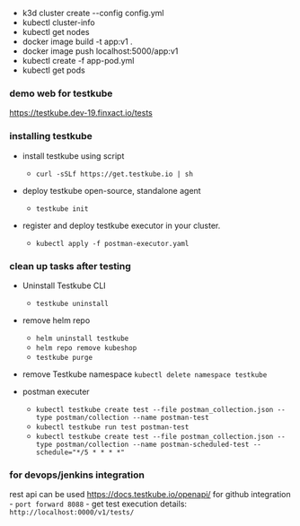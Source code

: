 - k3d cluster create --config config.yml
- kubectl cluster-info
- kubectl get nodes
- docker image build -t app:v1 .
- docker image push localhost:5000/app:v1
- kubectl create -f app-pod.yml
- kubectl get pods


### demo web for testkube 
https://testkube.dev-19.finxact.io/tests

### installing testkube
- install testkube using script
    - `curl -sSLf https://get.testkube.io | sh`

- deploy testkube open-source, standalone agent
    - `testkube init`
- register and deploy testkube executor in your cluster.
    - `kubectl apply -f postman-executor.yaml`

### clean up tasks after testing
- Uninstall Testkube CLI
    - `testkube uninstall`
- remove helm repo
    - `helm uninstall testkube`
    - `helm repo remove kubeshop`
    - `testkube purge`  
- remove Testkube namespace
    `kubectl delete namespace testkube`

- postman executer
    - `kubectl testkube create test --file postman_collection.json --type postman/collection --name postman-test`
    - `kubectl testkube run test postman-test`
    - `kubectl testkube create test --file postman_collection.json --type postman/collection --name postman-scheduled-test --schedule="*/5 * * * *"`

### for devops/jenkins integration
rest api can be used https://docs.testkube.io/openapi/ for github integration
    - `port forward 8088`
    - get test execution details: `http://localhost:0000/v1/tests/`
